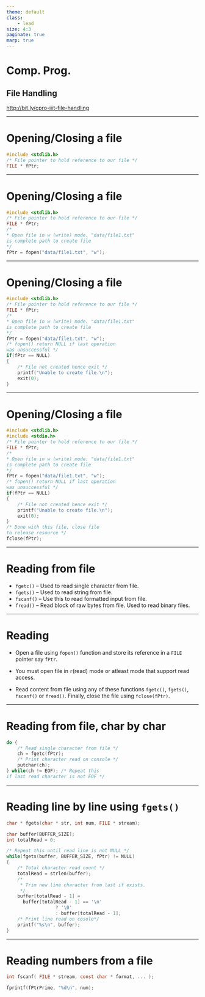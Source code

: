 ```yaml
---
theme: default
class: 
    - lead
size: 4:3
paginate: true
marp: true
---
```

# Comp. Prog.
## File Handling

http://bit.ly/cpro-iiit-file-handling

---
# Opening/Closing a file

```c
#include <stdlib.h>
/* File pointer to hold reference to our file */
FILE * fPtr;
```
---
# Opening/Closing a file

```c
#include <stdlib.h>
/* File pointer to hold reference to our file */
FILE * fPtr;
/* 
* Open file in w (write) mode. "data/file1.txt" 
is complete path to create file
*/
fPtr = fopen("data/file1.txt", "w");
```
---
# Opening/Closing a file

```c
#include <stdlib.h>
/* File pointer to hold reference to our file */
FILE * fPtr;
/* 
* Open file in w (write) mode. "data/file1.txt" 
is complete path to create file
*/
fPtr = fopen("data/file1.txt", "w");
/* fopen() return NULL if last operation 
was unsuccessful */
if(fPtr == NULL)
{
    /* File not created hence exit */
    printf("Unable to create file.\n");
    exit(0);
}
```
---
# Opening/Closing a file

```c
#include <stdlib.h>
#include <stdio.h>
/* File pointer to hold reference to our file */
FILE * fPtr;
/* 
* Open file in w (write) mode. "data/file1.txt" 
is complete path to create file
*/
fPtr = fopen("data/file1.txt", "w");
/* fopen() return NULL if last operation 
was unsuccessful */
if(fPtr == NULL)
{
    /* File not created hence exit */
    printf("Unable to create file.\n");
    exit(0);
}
/* Done with this file, close file 
to release resource */
fclose(fPtr);
```
---
# Reading from file

- `fgetc()` – Used to read single character from file.
- `fgets()` – Used to read string from file.
- `fscanf()` – Use this to read formatted input from file.
- `fread()` – Read block of raw bytes from file. Used to read binary files.

---
# Reading

- Open a file using `fopen()` function and store its reference in a `FILE` pointer say `fPtr`.
- You must open file in `r`(read) mode or atleast mode that support read access.

- Read content from file using any of these functions `fgetc()`, `fgets()`, `fscanf()` or `fread()`.
Finally, close the file using `fclose(fPtr)`.

---


# Reading from file, char by char

```c
do {
    /* Read single character from file */
    ch = fgetc(fPtr);
    /* Print character read on console */
    putchar(ch);
} while(ch != EOF); /* Repeat this 
if last read character is not EOF */
```

---
# Reading line by line using `fgets()`

```c
char * fgets(char * str, int num, FILE * stream);
```

```c
char buffer[BUFFER_SIZE];
int totalRead = 0;

/* Repeat this until read line is not NULL */
while(fgets(buffer, BUFFER_SIZE, fPtr) != NULL) 
{
    /* Total character read count */
    totalRead = strlen(buffer);
    /*
     * Trim new line character from last if exists.
     */
    buffer[totalRead - 1] = 
      buffer[totalRead - 1] == '\n' 
                  ? '\0' 
                  : buffer[totalRead - 1];
    /* Print line read on cosole*/
    printf("%s\n", buffer);
}
``` 

---
# Reading numbers from a file
```c
int fscanf( FILE * stream, const char * format, ... );
```

```c
fprintf(fPtrPrime, "%d\n", num);
```